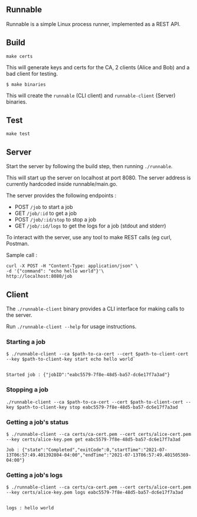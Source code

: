 ## Runnable
Runnable is a simple Linux process runner, implemented as a REST API.

## Build
```
make certs
```
This will generate keys and certs for the CA, 2 clients (Alice and Bob) and a bad client for testing.

```
$ make binaries
```

This will create the `runnable` (CLI client) and `runnable-client` (Server) binaries.

## Test
```
make test
```

## Server
Start the server by following the build step, then running `./runnable`.

This will start up the server on localhost at port 8080. The server address is currently hardcoded inside runnable/main.go.

The server provides the following endpoints : 
* POST `/job` to start a job
* GET `/job/:id` to get a job
* POST `/job/:id/stop` to stop a job
* GET `/job/:id/logs` to get the logs for a job (stdout and stderr)

To interact with the server, use any tool to make REST calls (eg curl, Postman.

Sample call : 
```
curl -X POST -H "Content-Type: application/json" \
-d '{"command": "echo hello world"}'\ 
http://localhost:8080/job
```

## Client
The `./runnable-client` binary provides a CLI interface for making calls to the server.

Run `./runnable-client --help` for usage instructions.

### Starting a job
```
$ ./runnable-client --ca $path-to-ca-cert --cert $path-to-client-cert --key $path-to-client-key start echo hello world`


Started job : {"jobID":"eabc5579-7f8e-48d5-ba57-dc6e17f7a3ad"}
```

### Stopping a job
```
./runnable-client --ca $path-to-ca-cert --cert $path-to-client-cert --key $path-to-client-key stop eabc5579-7f8e-48d5-ba57-dc6e17f7a3ad

```

### Getting a job's status
```
$ ./runnable-client --ca certs/ca-cert.pem --cert certs/alice-cert.pem --key certs/alice-key.pem get eabc5579-7f8e-48d5-ba57-dc6e17f7a3ad

Job : {"state":"Completed","exitCode":0,"startTime":"2021-07-13T06:57:49.401392804-04:00","endTime":"2021-07-13T06:57:49.401505369-04:00"}
```

### Getting a job's logs
```
$ ./runnable-client --ca certs/ca-cert.pem --cert certs/alice-cert.pem --key certs/alice-key.pem logs eabc5579-7f8e-48d5-ba57-dc6e17f7a3ad


logs : hello world
```
